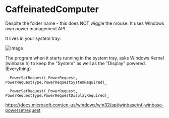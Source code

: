 # CaffeinatedComputer
Despite the folder name - this does NOT wiggle the mouse. It uses Windows own power management API.

It lives in your system tray:

![image](https://user-images.githubusercontent.com/1586332/126335154-1c45d938-0535-42ad-83d4-37aeee6bf8c1.png)

The program when it starts running in the system tray, asks Windows Kernel (winbase.h) to keep the "System" as well as the "Display" powered. (Everything)

     _PowerSetRequest(_PowerRequest, PowerRequestType.PowerRequestSystemRequired)_
     
     _PowerSetRequest(_PowerRequest, PowerRequestType.PowerRequestDisplayRequired)_
 
 https://docs.microsoft.com/en-us/windows/win32/api/winbase/nf-winbase-powersetrequest
 
 

